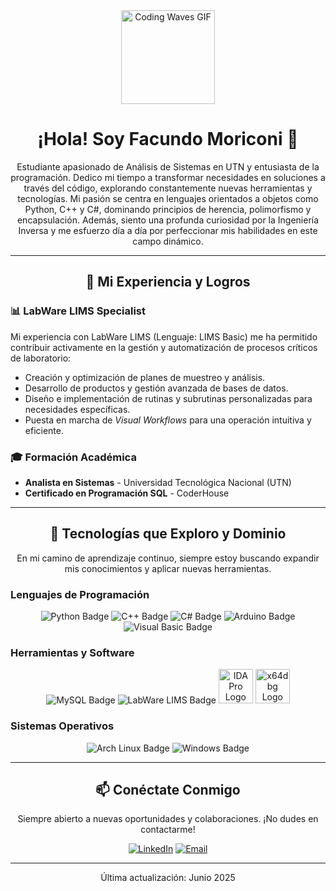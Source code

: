 <div id="top" align="center">
  <img src="https://media.giphy.com/media/v1.Y2lkPTc5MGI3NjExenVkcWoxdGs5cGcxcWo1dm4xMHE1ZmQ2cjI4YXltNWpjbm1raG81byZlcD12MV9naWZzX3NlYXJjaCZjdD1n/du3J3cXyzhj75IOgvA/giphy.gif" alt="Coding Waves GIF" width="150"/>
  <h1>¡Hola! Soy Facundo Moriconi 👋</h1>
  <p>Estudiante apasionado de Análisis de Sistemas en UTN y entusiasta de la programación. Dedico mi tiempo a transformar necesidades en soluciones a través del código, explorando constantemente nuevas herramientas y tecnologías. Mi pasión se centra en lenguajes orientados a objetos como Python, C++ y C#, dominando principios de herencia, polimorfismo y encapsulación. Además, siento una profunda curiosidad por la Ingeniería Inversa y me esfuerzo día a día por perfeccionar mis habilidades en este campo dinámico.</p>
</div>

---

<div align="center">
  <h2>🚀 Mi Experiencia y Logros</h2>
</div>

### 📊 LabWare LIMS Specialist
Mi experiencia con LabWare LIMS (Lenguaje: LIMS Basic) me ha permitido contribuir activamente en la gestión y automatización de procesos críticos de laboratorio:
* Creación y optimización de planes de muestreo y análisis.
* Desarrollo de productos y gestión avanzada de bases de datos.
* Diseño e implementación de rutinas y subrutinas personalizadas para necesidades específicas.
* Puesta en marcha de *Visual Workflows* para una operación intuitiva y eficiente.

### 🎓 Formación Académica
* **Analista en Sistemas** - Universidad Tecnológica Nacional (UTN)
* **Certificado en Programación SQL** - CoderHouse

---

<div align="center">
  <h2>🎯 Tecnologías que Exploro y Dominio</h2>
  <p>En mi camino de aprendizaje continuo, siempre estoy buscando expandir mis conocimientos y aplicar nuevas herramientas.</p>
</div>

### Lenguajes de Programación
<div align="center">
  <img src="https://img.shields.io/badge/Python-3776AB?style=for-the-badge&logo=python&logoColor=white" alt="Python Badge"/>
  <img src="https://img.shields.io/badge/C%2B%2B-00599C?style=for-the-badge&logo=c%2B%2B&logoColor=white" alt="C++ Badge"/>
  <img src="https://img.shields.io/badge/C%23-239120?style=for-the-badge&logo=c-sharp&logoColor=white" alt="C# Badge"/>
  <img src="https://img.shields.io/badge/Arduino-00979D?style=for-the-badge&logo=arduino&logoColor=white" alt="Arduino Badge"/>
  <img src="https://img.shields.io/badge/Visual_Basic-5C2D91?style=for-the-badge&logo=visual-studio-code&logoColor=white" alt="Visual Basic Badge"/>
</div>

### Herramientas y Software
<div align="center">
  <img src="https://img.shields.io/badge/MySQL-4479A1?style=for-the-badge&logo=mysql&logoColor=white" alt="MySQL Badge"/>
  <img src="https://img.shields.io/badge/LabWare_LIMS-00AEEF?style=for-the-badge&logo=data-transfer-project&logoColor=white" alt="LabWare LIMS Badge"/>
  <img src="https://i.ibb.co/Px9LcTq/IDA-fotor-bg-remover-20230605202953-2.png" title="IDA Pro" width="55" height="55" alt="IDA Pro Logo"/>
  <img src="https://i.ibb.co/pJK3rR0/j-P926-AXC-400x400-transformed.png" title="x64dbg" width="55" height="55" alt="x64dbg Logo"/>
</div>

### Sistemas Operativos
<div align="center">
  <img src="https://img.shields.io/badge/Arch_Linux-1793D1?style=for-the-badge&logo=arch-linux&logoColor=white" alt="Arch Linux Badge"/>
  <img src="https://img.shields.io/badge/Windows-0078D4?style=for-the-badge&logo=windows&logoColor=white" alt="Windows Badge"/>
</div>

---

<div align="center">
  <h2>📫 Conéctate Conmigo</h2>
  <p>Siempre abierto a nuevas oportunidades y colaboraciones. ¡No dudes en contactarme!</p>
  
  [![LinkedIn]([https://img.shields.io/badge/LinkedIn-0077B5?style=for-the-badge&logo=linkedin&logoColor=white)](https://www.linkedin.com/in/tu-perfil-linkedin/](https://www.linkedin.com/in/facundo-martin-moriconi-3581a11aa/))
  [![Email](https://img.shields.io/badge/Email-D14836?style=for-the-badge&logo=gmail&logoColor=white)](mailto:facundomoriconi.code@gmail.com)
  </div>

---

<div align="center">
  <p>
    Última actualización: <span id="last-updated">Junio 2025</span> 
  </p>
</div>
